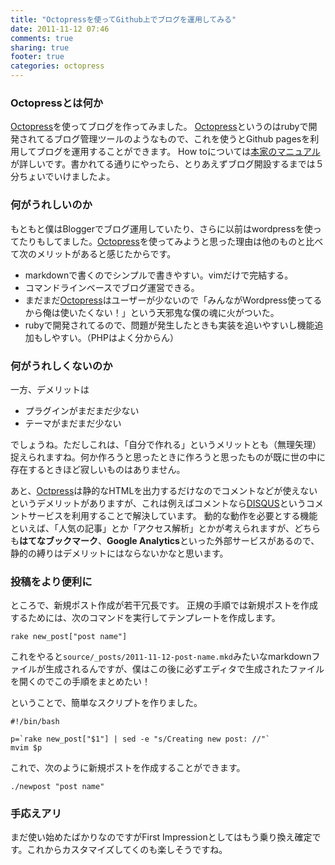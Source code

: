 ```yaml
---
title: "Octopressを使ってGithub上でブログを運用してみる"
date: 2011-11-12 07:46
comments: true
sharing: true
footer: true
categories: octopress
---
```


### Octopressとは何か

[Octopress][1]を使ってブログを作ってみました。
[Octopress][1]というのはrubyで開発されてるブログ管理ツールのようなもので、これを使うとGithub pagesを利用してブログを運用することができます。
How toについては[本家のマニュアル][2]が詳しいです。書かれてる通りにやったら、とりあえずブログ開設するまでは５分ちょいでいけましたよ。

[1]: http://octopress.org/
[2]: http://octopress.org/docs/

### 何がうれしいのか

もともと僕はBloggerでブログ運用していたり、さらに以前はwordpressを使ってたりもしてました。[Octopress][1]を使ってみようと思った理由は他のものと比べて次のメリットがあると感じたからです。

* markdownで書くのでシンプルで書きやすい。vimだけで完結する。
* コマンドラインベースでブログ運営できる。
* まだまだ[Octopress][1]はユーザーが少ないので「みんながWordpress使ってるから俺は使いたくない！」という天邪鬼な僕の魂に火がついた。
* rubyで開発されてるので、問題が発生したときも実装を追いやすいし機能追加もしやすい。（PHPはよく分からん）

### 何がうれしくないのか

一方、デメリットは

* プラグインがまだまだ少ない
* テーマがまだまだ少ない

でしょうね。ただしこれは、「自分で作れる」というメリットとも（無理矢理）捉えられますね。何か作ろうと思ったときに作ろうと思ったものが既に世の中に存在するときほど寂しいものはありません。

あと、[Octpress][1]は静的なHTMLを出力するだけなのでコメントなどが使えないというデメリットがありますが、これは例えばコメントなら[DISQUS][3]というコメントサービスを利用することで解決しています。
動的な動作を必要とする機能といえば、「人気の記事」とか「アクセス解析」とかが考えられますが、どちらも**はてなブックマーク**、**Google Analytics**といった外部サービスがあるので、静的の縛りはデメリットにはならないかなと思います。

[3]: http://disqus.com/

### 投稿をより便利に

ところで、新規ポスト作成が若干冗長です。
正規の手順では新規ポストを作成するためには、次のコマンドを実行してテンプレートを作成します。

```
rake new_post["post name"]
```

これをやると`source/_posts/2011-11-12-post-name.mkd`みたいなmarkdownファイルが生成されるんですが、僕はこの後に必ずエディタで生成されたファイルを開くのでこの手順をまとめたい！

ということで、簡単なスクリプトを作りました。

```
#!/bin/bash

p=`rake new_post["$1"] | sed -e "s/Creating new post: //"`
mvim $p
```
これで、次のように新規ポストを作成することができます。

```
./newpost "post name"
```

### 手応えアリ

まだ使い始めたばかりなのですがFirst Impressionとしてはもう乗り換え確定です。これからカスタマイズしてくのも楽しそうですね。
